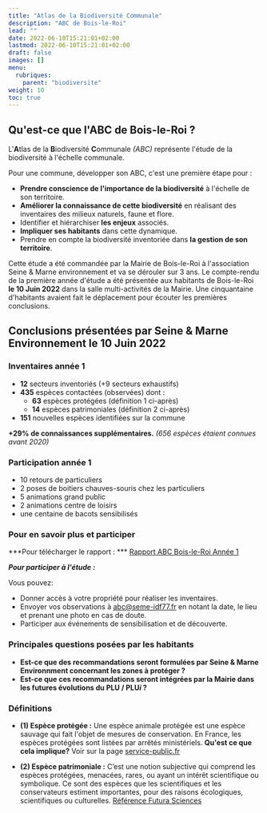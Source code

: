 ```yaml
---
title: "Atlas de la Biodiversité Communale"
description: "ABC de Bois-le-Roi"
lead: ""
date: 2022-06-10T15:21:01+02:00
lastmod: 2022-06-10T15:21:01+02:00
draft: false
images: []
menu:
  rubriques:
    parent: "biodiversite"
weight: 10
toc: true
---
```


## Qu'est-ce que l'ABC de Bois-le-Roi ?

L'**A**tlas de la **B**iodiversité **C**ommunale *(ABC)* représente l'étude de la biodiversité à l'échelle communale.

Pour une commune, développer son ABC, c'est une première étape pour :
- **Prendre conscience de l'importance de la biodiversité** à l'échelle de son territoire.
- **Améliorer la connaissance de cette biodiversité** en réalisant des inventaires des milieux naturels, faune et flore.
- Identifier et hiérarchiser **les enjeux** associés.
- **Impliquer ses habitants** dans cette dynamique.
- Prendre en compte la biodiversité inventoriée dans **la gestion de son territoire**.

Cette étude a été commandée par la Mairie de Bois-le-Roi à l'association Seine & Marne environnement et va se dérouler sur 3 ans.
Le compte-rendu de la première année d'étude a été présentée aux habitants de Bois-le-Roi **le 10 Juin 2022** dans la salle multi-activités de la Mairie.
Une cinquantaine d'habitants avaient fait le déplacement pour écouter les premières conclusions.

## Conclusions présentées par Seine & Marne Environnement le 10 Juin 2022

### Inventaires année 1

- **12** secteurs inventoriés (+9 secteurs exhaustifs)
- **435** espèces contactées (observées) dont :
    - **63** espèces protégées (définition 1 ci-après)
    - **14** espèces patrimoniales (définition 2 ci-après)
- **151** nouvelles espèces identifiées sur la commune

**+29% de connaissances supplémentaires.** *(656 espèces étaient connues avant 2020)*

### Participation année 1

- 10 retours de particuliers
- 2 poses de boitiers chauves-souris chez les particuliers
- 5 animations grand public
- 2 animations centre de loisirs
- une centaine de bacots sensibilisés

### Pour en savoir plus et participer

***Pour télécharger le rapport : ***
[Rapport ABC Bois-le-Roi Année 1](https://lesbacots.org/content/rubriques/biodiversite/abc_blr/ABC_BLR_ANNEE1.pdf)

***Pour participer à l'étude :***

Vous pouvez:
- Donner accès à votre propriété pour réaliser les inventaires.
- Envoyer vos observations à abc@seme-idf77.fr en notant la date, le lieu et prenant une photo en cas de doute.
- Participer aux événements de sensibilisation et de découverte.

### Principales questions posées par les habitants

- **Est-ce que des recommandations seront formulées par Seine & Marne Environnment concernant les zones à protéger ?**
- **Est-ce que ces recommandations seront intégrées par la Mairie dans les futures évolutions du PLU / PLU*i* ?**

### Définitions

- **(1) Espèce protégée :** Une espèce animale protégée est une espèce sauvage qui fait l'objet de mesures de conservation. En France, les espèces protégées sont listées par arrêtés ministériels. **Qu'est ce que cela implique?** Voir sur la page [service-public.fr](https://www.service-public.fr/particuliers/vosdroits/F34977#:~:text=Une%20esp%C3%A8ce%20animale%20prot%C3%A9g%C3%A9e%20est,des%20animaux%20de%20ces%20esp%C3%A8ces)

- **(2) Espèce patrimoniale :** C’est une notion subjective qui comprend les espèces protégées, menacées, rares, ou ayant un intérêt scientifique ou symbolique. Ce sont des espèces que les scientifiques et les conservateurs estiment importantes, pour des raisons écologiques, scientifiques ou culturelles. [Référence Futura Sciences](https://www.futura-sciences.com/planete/definitions/developpement-durable-espece-patrimoniale-6398/)
